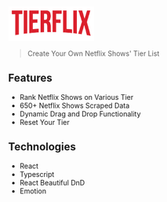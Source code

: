 <img src="public/assets/images/title.png" style="width: 175px; height: 70px"/>

> Create Your Own Netflix Shows' Tier List

## Features

- Rank Netflix Shows on Various Tier
- 650+ Netflix Shows Scraped Data
- Dynamic Drag and Drop Functionality
- Reset Your Tier

## Technologies

- React
- Typescript
- React Beautiful DnD
- Emotion
